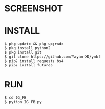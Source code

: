 # SCREENSHOT

# INSTALL
```
$ pkg update && pkg upgrade
$ pkg install python2
$ pkg install git
$ git clone https://github.com/Yayan-XD/ymbf
$ pip2 install requests bs4
$ pip2 install futures
```
# RUN
```
$ cd IG_FB
$ python IG_FB.py
```
